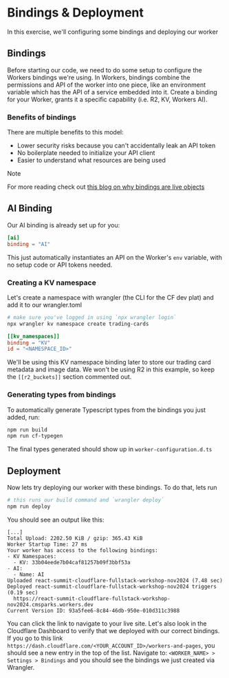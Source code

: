 # Bindings & Deployment

In this exercise, we'll configuring some bindings and deploying our worker

## Bindings

Before starting our code, we need to do some setup to configure the Workers bindings we're using. In Workers, bindings combine the permissions and API of the worker into one piece, like an environment variable which has the API of a service embedded into it. Create a binding for your Worker, grants it a specific capability (i.e. R2, KV, Workers AI).

### Benefits of bindings

There are multiple benefits to this model:

- Lower security risks because you can't accidentally leak an API token
- No boilerplate needed to initialize your API client
- Easier to understand what resources are being used

> [!NOTE]
> For more reading check out [this blog on why bindings are live objects](https://blog.cloudflare.com/workers-environment-live-object-bindings/)

## AI Binding

Our AI binding is already set up for you:

```toml
[ai]
binding = "AI"
```

This just automatically instantiates an API on the Worker's `env` variable, with no setup code or API tokens needed.

### Creating a KV namespace

Let's create a namespace with wrangler (the CLI for the CF dev plat) and add it to our wrangler.toml

```sh
# make sure you've logged in using `npx wrangler login`
npx wrangler kv namespace create trading-cards
```

```toml
[[kv_namespaces]]
binding = "KV"
id = "<NAMESPACE_ID>"
```

We'll be using this KV namespace binding later to store our trading card metadata and image data. We won't be using R2 in this example, so keep the `[[r2_buckets]]` section commented out.

### Generating types from bindings

To automatically generate Typescript types from the bindings you just added, run:

```sh
npm run build
npm run cf-typegen
```

The final types generated should show up in `worker-configuration.d.ts`

## Deployment

Now lets try deploying our worker with these bindings. To do that, lets run

```sh
# this runs our build command and `wrangler deploy`
npm run deploy
```

You should see an output like this:

```
[...]
Total Upload: 2202.50 KiB / gzip: 365.43 KiB
Worker Startup Time: 27 ms
Your worker has access to the following bindings:
- KV Namespaces:
  - KV: 33b04eede7b04caf81257b09f3bbf53a
- AI:
  - Name: AI
Uploaded react-summit-cloudflare-fullstack-workshop-nov2024 (7.48 sec)
Deployed react-summit-cloudflare-fullstack-workshop-nov2024 triggers (0.19 sec)
  https://react-summit-cloudflare-fullstack-workshop-nov2024.cmsparks.workers.dev
Current Version ID: 93a5fee6-8c84-46db-950e-010d311c3988
```

You can click the link to navigate to your live site. Let's also look in the Cloudflare Dashboard to verify that we deployed with our correct bindings. If you go to this link `https://dash.cloudflare.com/<YOUR_ACCOUNT_ID>/workers-and-pages`, you should see a new entry in the top of the list. Navigate to: `<WORKER_NAME> > Settings > Bindings` and you should see the bindings we just created via Wrangler.
